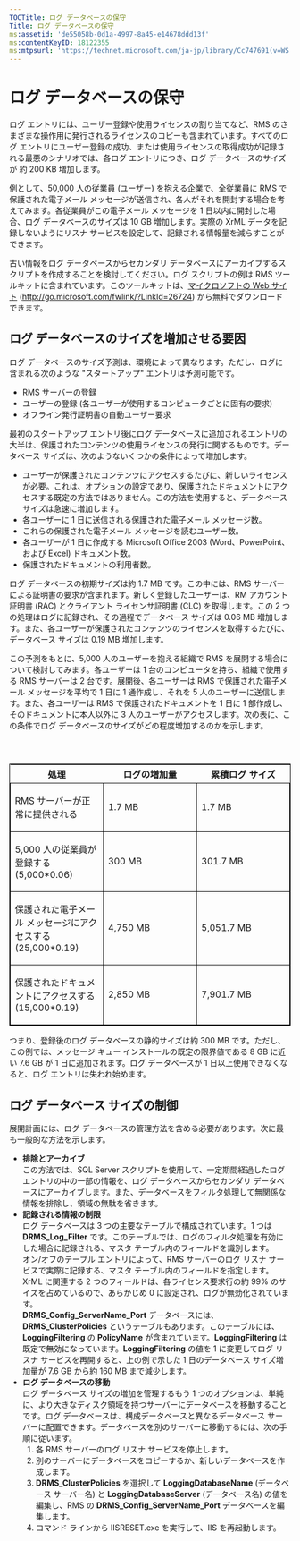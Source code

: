 ```yaml
---
TOCTitle: ログ データベースの保守
Title: ログ データベースの保守
ms:assetid: 'de55058b-0d1a-4997-8a45-e14678ddd13f'
ms:contentKeyID: 18122355
ms:mtpsurl: 'https://technet.microsoft.com/ja-jp/library/Cc747691(v=WS.10)'
---
```


ログ データベースの保守
=======================

ログ エントリには、ユーザー登録や使用ライセンスの割り当てなど、RMS のさまざまな操作用に発行されるライセンスのコピーも含まれています。すべてのログ エントリにユーザー登録の成功、または使用ライセンスの取得成功が記録される最悪のシナリオでは、各ログ エントリにつき、ログ データベースのサイズが 約 200 KB 増加します。

例として、50,000 人の従業員 (ユーザー) を抱える企業で、全従業員に RMS で保護された電子メール メッセージが送信され、各人がそれを開封する場合を考えてみます。各従業員がこの電子メール メッセージを 1 日以内に開封した場合、ログ データベースのサイズは 10 GB 増加します。実際の XrML データを記録しないようにリスナ サービスを設定して、記録される情報量を減らすことができます。

古い情報をログ データベースからセカンダリ データベースにアーカイブするスクリプトを作成することを検討してください。ログ スクリプトの例は RMS ツールキットに含まれています。このツールキットは、[マイクロソフトの Web サイト](http://go.microsoft.com/fwlink/?linkid=26724) (http://go.microsoft.com/fwlink/?LinkId=26724) から無料でダウンロードできます。

ログ データベースのサイズを増加させる要因
-----------------------------------------

ログ データベースのサイズ予測は、環境によって異なります。ただし、ログに含まれる次のような "スタートアップ" エントリは予測可能です。

-   RMS サーバーの登録
-   ユーザーの登録 (各ユーザーが使用するコンピュータごとに固有の要求)
-   オフライン発行証明書の自動ユーザー要求

最初のスタートアップ エントリ後にログ データベースに追加されるエントリの大半は、保護されたコンテンツの使用ライセンスの発行に関するものです。データベース サイズは、次のようないくつかの条件によって増加します。

-   ユーザーが保護されたコンテンツにアクセスするたびに、新しいライセンスが必要。これは、オプションの設定であり、保護されたドキュメントにアクセスする既定の方法ではありません。この方法を使用すると、データベース サイズは急速に増加します。
-   各ユーザーに 1 日に送信される保護された電子メール メッセージ数。
-   これらの保護された電子メール メッセージを読むユーザー数。
-   各ユーザーが 1 日に作成する Microsoft Office 2003 (Word、PowerPoint、および Excel) ドキュメント数。
-   保護されたドキュメントの利用者数。

ログ データベースの初期サイズは約 1.7 MB です。この中には、RMS サーバーによる証明書の要求が含まれます。新しく登録したユーザーは、RM アカウント証明書 (RAC) とクライアント ライセンサ証明書 (CLC) を取得します。この 2 つの処理はログに記録され、その過程でデータベース サイズは 0.06 MB 増加します。また、各ユーザーが保護されたコンテンツのライセンスを取得するたびに、データベース サイズは 0.19 MB 増加します。

この予測をもとに、5,000 人のユーザーを抱える組織で RMS を展開する場合について検討してみます。各ユーザーは 1 台のコンピュータを持ち、組織で使用する RMS サーバーは 2 台です。展開後、各ユーザーは RMS で保護された電子メール メッセージを平均で 1 日に 1 通作成し、それを 5 人のユーザーに送信します。また、各ユーザーは RMS で保護されたドキュメントを 1 日に 1 部作成し、そのドキュメントに本人以外に 3 人のユーザーがアクセスします。次の表に、この条件でログ データベースのサイズがどの程度増加するのかを示します。

###  

<p> </p>
<table style="border:1px solid black;">
<colgroup>
<col width="33%" />
<col width="33%" />
<col width="33%" />
</colgroup>
<thead>
<tr class="header">
<th>処理</th>
<th>ログの増加量</th>
<th>累積ログ サイズ</th>
</tr>
</thead>
<tbody>
<tr class="odd">
<td style="border:1px solid black;"><p>RMS サーバーが正常に提供される</p></td>
<td style="border:1px solid black;"><p>1.7 MB</p></td>
<td style="border:1px solid black;"><p>1.7 MB</p></td>
</tr>  
<tr class="even">
<td style="border:1px solid black;"><p>5,000 人の従業員が登録する (5,000*0.06)</p></td>
<td style="border:1px solid black;"><p>300 MB</p></td>
<td style="border:1px solid black;"><p>301.7 MB</p></td>
</tr>  
<tr class="odd">
<td style="border:1px solid black;"><p>保護された電子メール メッセージにアクセスする (25,000*0.19)</p></td>
<td style="border:1px solid black;"><p>4,750 MB</p></td>
<td style="border:1px solid black;"><p>5,051.7 MB</p></td>
</tr>  
<tr class="even">
<td style="border:1px solid black;"><p>保護されたドキュメントにアクセスする (15,000*0.19)</p></td>
<td style="border:1px solid black;"><p>2,850 MB</p></td>
<td style="border:1px solid black;"><p>7,901.7 MB</p></td>
</tr>  
</tbody>  
</table>
  
つまり、登録後のログ データベースの静的サイズは約 300 MB です。ただし、この例では、メッセージ キュー インストールの既定の限界値である 8 GB に近い 7.6 GB が 1 日に追加されます。ログ データベースが 1 日以上使用できなくなると、ログ エントリは失われ始めます。
  
ログ データベース サイズの制御  
------------------------------
  
展開計画には、ログ データベースの管理方法を含める必要があります。次に最も一般的な方法を示します。
  
-   **排除とアーカイブ**  
    この方法では、SQL Server スクリプトを使用して、一定期間経過したログ エントリの中の一部の情報を、ログ データベースからセカンダリ データベースにアーカイブします。また、データベースをフィルタ処理して無関係な情報を排除し、領域の無駄を省きます。  
-   **記録される情報の制限**  
    ログ データベースは 3 つの主要なテーブルで構成されています。1 つは **DRMS\_Log\_Filter** です。このテーブルでは、ログのフィルタ処理を有効にした場合に記録される、マスタ テーブル内のフィールドを識別します。  
    オン/オフのテーブル エントリによって、RMS サーバーのログ リスナ サービスで実際に記録する、マスタ テーブル内のフィールドを指定します。XrML に関連する 2 つのフィールドは、各ライセンス要求行の約 99% のサイズを占めているので、あらかじめ 0 に設定され、ログが無効化されています。  
    **DRMS\_Config\_ServerName\_Port** データベースには、**DRMS\_ClusterPolicies** というテーブルもあります。このテーブルには、**LoggingFiltering** の **PolicyName** が含まれています。**LoggingFiltering** は既定で無効になっています。**LoggingFiltering** の値を 1 に変更してログ リスナ サービスを再開すると、上の例で示した 1 日のデータベース サイズ増加量が 7.6 GB から約 160 MB まで減少します。  
-   **ログ データベースの移動**  
    ログ データベース サイズの増加を管理するもう 1 つのオプションは、単純に、より大きなディスク領域を持つサーバーにデータベースを移動することです。ログ データベースは、構成データベースと異なるデータベース サーバーに配置できます。データベースを別のサーバーに移動するには、次の手順に従います。  
    1.  各 RMS サーバーのログ リスナ サービスを停止します。  
    2.  別のサーバーにデータベースをコピーするか、新しいデータベースを作成します。  
    3.  **DRMS\_ClusterPolicies** を選択して **LoggingDatabaseName** (データベース サーバー名) と **LoggingDatabaseServer** (データベース名) の値を編集し、RMS の **DRMS\_Config\_ServerName\_Port** データベースを編集します。  
    4.  コマンド ラインから IISRESET.exe を実行して、IIS を再起動します。
